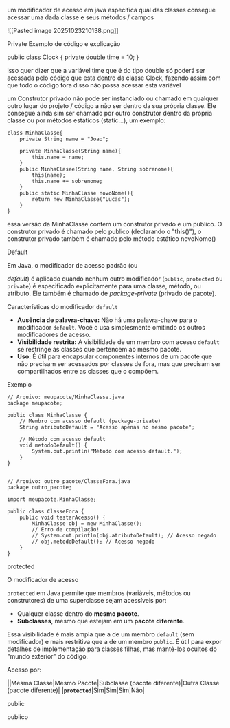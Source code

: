 um modificador de acesso em java especifica qual das classes consegue acessar uma dada classe e seus métodos / campos

![[Pasted image 20251023210138.png]]


Private
Exemplo de código e explicação

public class Clock {
	private double time = 10;
}

isso quer dizer que a variável time que é do tipo double só poderá ser acessada pelo código que esta dentro da classe Clock, fazendo assim com que todo o código fora disso não possa acessar esta variável

um Construtor privado não pode ser instanciado ou chamado em qualquer outro lugar do projeto / código a não ser dentro da sua própria classe. Ele consegue ainda sim ser chamado por outro construtor dentro da própria classe ou por métodos estáticos (static...), um exemplo:

```
class MinhaClasse{
	private String name = "Joao";
	
	private MinhaClasse(String name){
		this.name = name;
	}
	public MinhaClasee(String name, String sobrenome){
		this(name);
		this.name += sobrenome;
	}
	public static MinhaClasse novoNome(){
		return new MinhaClasse("Lucas");
	}
}
```

essa versão da MinhaClasse contem um construtor privado e um publico. O construtor privado é chamado pelo publico (declarando o "this()"), o construtor privado também é chamado pelo método estático novoNome()


Default

Em Java, o modificador de acesso padrão (ou

_default_) é aplicado quando nenhum outro modificador (`public`, `protected` ou `private`) é especificado explicitamente para uma classe, método, ou atributo. Ele também é chamado de _package-private_ (privado de pacote). 

Características do modificador `default`

- **Ausência de palavra-chave:** Não há uma palavra-chave para o modificador `default`. Você o usa simplesmente omitindo os outros modificadores de acesso.
- **Visibilidade restrita:** A visibilidade de um membro com acesso `default` se restringe às classes que pertencem ao mesmo pacote.
- **Uso:** É útil para encapsular componentes internos de um pacote que não precisam ser acessados por classes de fora, mas que precisam ser compartilhados entre as classes que o compõem.

Exemplo
```
// Arquivo: meupacote/MinhaClasse.java
package meupacote;

public class MinhaClasse {
    // Membro com acesso default (package-private)
    String atributoDefault = "Acesso apenas no mesmo pacote";

    // Método com acesso default
    void metodoDefault() {
        System.out.println("Método com acesso default.");
    }
}


// Arquivo: outro_pacote/ClasseFora.java
package outro_pacote;

import meupacote.MinhaClasse;

public class ClasseFora {
    public void testarAcesso() {
        MinhaClasse obj = new MinhaClasse();
        // Erro de compilação!
        // System.out.println(obj.atributoDefault); // Acesso negado
        // obj.metodoDefault(); // Acesso negado
    }
}

```

protected

O modificador de acesso

`protected` em Java permite que membros (variáveis, métodos ou construtores) de uma superclasse sejam acessíveis por: 

- Qualquer classe dentro do **mesmo pacote**.
- **Subclasses**, mesmo que estejam em um **pacote diferente**. 

Essa visibilidade é mais ampla que a de um membro `default` (sem modificador) e mais restritiva que a de um membro `public`. É útil para expor detalhes de implementação para classes filhas, mas mantê-los ocultos do "mundo exterior" do código.

Acesso por: 

||Mesma Classe|Mesmo Pacote|Subclasse (pacote diferente)|Outra Classe (pacote diferente)|
|**`protected`**|Sim|Sim|Sim|Não|

public

publico 